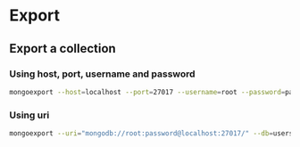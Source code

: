 # Export

## Export a collection

### Using host, port, username and password

```bash
mongoexport --host=localhost --port=27017 --username=root --password=password --db=users --collection=users --authenticationDatabase=admin --authenticationMechanism=SCRAM-SHA-256  --out=users.json
```

### Using uri

```bash
mongoexport --uri="mongodb://root:password@localhost:27017/" --db=users --collection=users --authenticationDatabase=admin --authenticationMechanism=SCRAM-SHA-256  --out=users.json
```